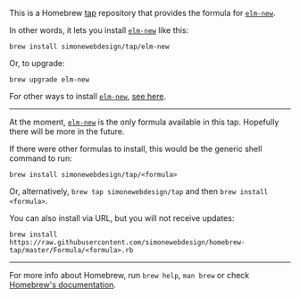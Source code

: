 This is a Homebrew [tap](https://github.com/Homebrew/brew/blob/master/docs/How-to-Create-and-Maintain-a-Tap.md) repository that provides the formula for [`elm-new`](https://github.com/simonewebdesign/elm-new).

In other words, it lets you install [`elm-new`](https://github.com/simonewebdesign/elm-new) like this:

    brew install simonewebdesign/tap/elm-new

Or, to upgrade:

    brew upgrade elm-new

For other ways to install [`elm-new`](https://github.com/simonewebdesign/elm-new), [see here](https://github.com/simonewebdesign/elm-new#installation).

---

At the moment, [`elm-new`](https://github.com/simonewebdesign/elm-new) is the only formula available in this tap. Hopefully there will be more in the future.

If there were other formulas to install, this would be the generic shell command to run:

    brew install simonewebdesign/tap/<formula>

Or, alternatively, `brew tap simonewebdesign/tap` and then `brew install <formula>`.

You can also install via URL, but you will not receive updates:

    brew install https://raw.githubusercontent.com/simonewebdesign/homebrew-tap/master/Formula/<formula>.rb

---

For more info about Homebrew, run `brew help`, `man brew` or check [Homebrew's documentation](https://docs.brew.sh).
